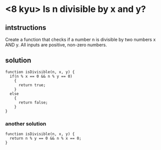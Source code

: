 # <8 kyu> Is n divisible by x and y?

## intstructions

Create a function that checks if a number n is divisible by two numbers x AND y. All inputs are positive, non-zero numbers.

## solution

```
function isDivisible(n, x, y) {
  if(n % x == 0 && n % y == 0)
    {
      return true;
    }
  else
    {
      return false;
    }
}
```

### another solution

```
function isDivisible(n, x, y) {
  return n % y == 0 && n % x == 0;
}
```
